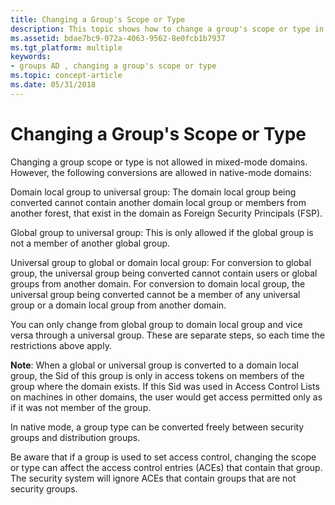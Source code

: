 ```yaml
---
title: Changing a Group's Scope or Type
description: This topic shows how to change a group's scope or type in native mode domains.
ms.assetid: bdae7bc9-072a-4063-9562-8e0fcb1b7937
ms.tgt_platform: multiple
keywords:
- groups AD , changing a group's scope or type
ms.topic: concept-article
ms.date: 05/31/2018
---
```


# Changing a Group's Scope or Type

Changing a group scope or type is not allowed in mixed-mode domains. However, the following conversions are allowed in native-mode domains:

Domain local group to universal group: The domain local group being converted cannot contain another domain local group or members from another forest, that exist in the domain as Foreign Security Principals (FSP).

Global group to universal group: This is only allowed if the global group is not a member of another global group.

Universal group to global or domain local group: For conversion to global group, the universal group being converted cannot contain users or global groups from another domain. For conversion to domain local group, the universal group being converted cannot be a member of any universal group or a domain local group from another domain.

You can only change from global group to domain local group and vice versa through a universal group. These are separate steps, so each time the restrictions above apply.

**Note**: When a global or universal group is converted to a domain local group, the Sid of this group is only in access tokens on members of the group where the domain exists. If this Sid was used in Access Control Lists on machines in other domains, the user would get access permitted only as if it was not member of the group.

In native mode, a group type can be converted freely between security groups and distribution groups.

Be aware that if a group is used to set access control, changing the scope or type can affect the access control entries (ACEs) that contain that group. The security system will ignore ACEs that contain groups that are not security groups.
